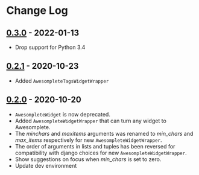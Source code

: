# Change Log

## [0.3.0](https://github.com/dldevinc/django-awesomplete/tree/v0.3.0) - 2022-01-13
- Drop support for Python 3.4

## [0.2.1](https://github.com/dldevinc/django-awesomplete/tree/v0.2.1) - 2020-10-23
- Added `AwesompleteTagsWidgetWrapper`

## [0.2.0](https://github.com/dldevinc/django-awesomplete/tree/v0.2.0) - 2020-10-20
- `AwesompleteWidget` is now deprecated.
- Added `AwesompleteWidgetWrapper` that can turn any widget to Awesomplete.
- The *minchars* and *maxitems* arguments was renamed to *min_chars* and *max_items*
respectively for new `AwesompleteWidgetWrapper`.
- The order of arguments in lists and tuples has been reversed 
for compatibility with django choices for new `AwesompleteWidgetWrapper`.
- Show suggestions on focus when *min_chars* is set to zero.
- Update dev environment
